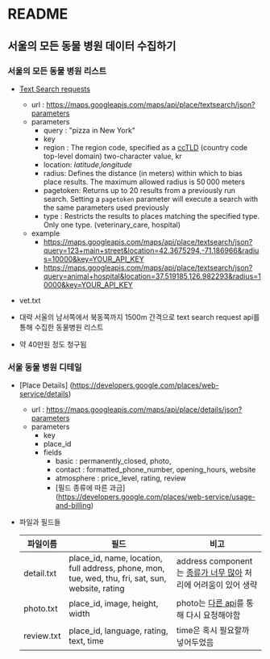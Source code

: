 # README

## 서울의 모든 동물 병원 데이터 수집하기

### 서울의 모든 동물 병원 리스트
- [Text Search requests](https://developers.google.com/places/web-service/search)
  - url : https://maps.googleapis.com/maps/api/place/textsearch/json?parameters
  - parameters
    - query :  "pizza in New York"
    - key
    - region : The region code, specified as a [ccTLD](https://en.wikipedia.org/wiki/CcTLD) (country code top-level domain) two-character value, kr
    - location:  *latitude*,*longitude*
    - radius: Defines the distance (in meters) within which to bias place results. The maximum allowed radius is 50 000 meters
    - pagetoken: Returns up to 20 results from a previously run search. Setting a `pagetoken` parameter will execute a search with the same parameters used previously
    - type : Restricts the results to places matching the specified type. Only one type. (veterinary_care, hospital)
  - example
    - https://maps.googleapis.com/maps/api/place/textsearch/json?query=123+main+street&location=42.3675294,-71.186966&radius=10000&key=YOUR_API_KEY
    - https://maps.googleapis.com/maps/api/place/textsearch/json?query=animal+hospital&location=37.519185,126.982293&radius=10000&key=YOUR_API_KEY

- vet.txt
  
- 대략 서울의 남서쪽에서 북동쪽까지 1500m 간격으로 text search request api를 통해 수집한 동물병원 리스트
  
- 약 40만원 정도 청구됨

  

### 서울 동물 병원 디테일
- [Place Details] (https://developers.google.com/places/web-service/details)
  - url : https://maps.googleapis.com/maps/api/place/details/json?parameters
  - parameters
    - key
    - place_id
    - fields
      - basic : permanently_closed, photo, 
      - contact : formatted_phone_number, opening_hours, website
      - atmosphere : price_level, rating, review
      - [필드 종류에 따른 과금] (https://developers.google.com/places/web-service/usage-and-billing)

- 파일과 필드들

  | 파일이름   | 필드                                                         | 비고                                                         |
  | ---------- | ------------------------------------------------------------ | ------------------------------------------------------------ |
  | detail.txt | place_id, name, location, full address, phone, mon, tue, wed, thu, fri, sat, sun, website, rating | address component는 [종류가 너무 많아](https://developers.google.com/maps/documentation/geocoding/intro#Types) 처리에 어려움이 있어 생략 |
  | photo.txt  | place_id, image, height, width                               | photo는 [다른 api](https://developers.google.com/places/web-service/photos)를 통해 다시 요청해야함 |
  | review.txt | place_id, language, rating, text, time                       | time은 혹시 필요할까 넣어두었음                              |

  



